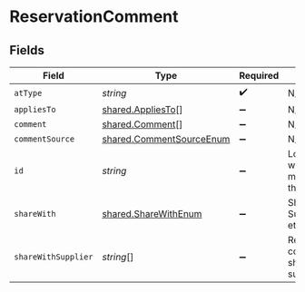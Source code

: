 # ReservationComment


## Fields

| Field                                                                | Type                                                                 | Required                                                             | Description                                                          | Example                                                              |
| -------------------------------------------------------------------- | -------------------------------------------------------------------- | -------------------------------------------------------------------- | -------------------------------------------------------------------- | -------------------------------------------------------------------- |
| `atType`                                                             | *string*                                                             | :heavy_check_mark:                                                   | N/A                                                                  | ReservationComment                                                   |
| `appliesTo`                                                          | [shared.AppliesTo](../../models/shared/appliesto.md)[]               | :heavy_minus_sign:                                                   | N/A                                                                  |                                                                      |
| `comment`                                                            | [shared.Comment](../../models/shared/comment.md)[]                   | :heavy_minus_sign:                                                   | N/A                                                                  |                                                                      |
| `commentSource`                                                      | [shared.CommentSourceEnum](../../models/shared/commentsourceenum.md) | :heavy_minus_sign:                                                   | N/A                                                                  |                                                                      |
| `id`                                                                 | *string*                                                             | :heavy_minus_sign:                                                   | Local indentifier within a given message for this object.            |                                                                      |
| `shareWith`                                                          | [shared.ShareWithEnum](../../models/shared/sharewithenum.md)         | :heavy_minus_sign:                                                   | Share with like Supplier,agency etc                                  |                                                                      |
| `shareWithSupplier`                                                  | *string*[]                                                           | :heavy_minus_sign:                                                   | Reservation comment shared with supplier                             |                                                                      |